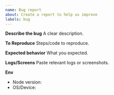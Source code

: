 ```yaml
---
name: Bug report
about: Create a report to help us improve
labels: bug
---
```

**Describe the bug**
A clear description.

**To Reproduce**
Steps/code to reproduce.

**Expected behavior**
What you expected.

**Logs/Screens**
Paste relevant logs or screenshots.

**Env**
- Node version:
- OS/Device:
